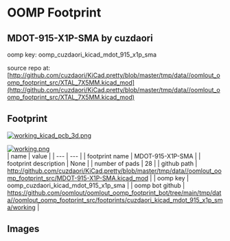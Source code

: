 # OOMP Footprint  
## MDOT-915-X1P-SMA  by cuzdaori  
  
oomp key: oomp_cuzdaori_kicad_mdot_915_x1p_sma  
  
source repo at: [http://github.com/cuzdaori/KiCad.pretty/blob/master/tmp/data//oomlout_oomp_footprint_src/XTAL_7X5MM.kicad_mod](http://github.com/cuzdaori/KiCad.pretty/blob/master/tmp/data//oomlout_oomp_footprint_src/XTAL_7X5MM.kicad_mod)  
## Footprint  
  
[![working_kicad_pcb_3d.png](working_kicad_pcb_3d_600.png)](working_kicad_pcb_3d.png)  
  
[![working.png](working_600.png)](working.png)  
| name | value | 
| --- | --- | 
| footprint name | MDOT-915-X1P-SMA | 
| footprint description | None | 
| number of pads | 28 | 
| github path | http://github.com/cuzdaori/KiCad.pretty/blob/master/tmp/data//oomlout_oomp_footprint_src/MDOT-915-X1P-SMA.kicad_mod | 
| oomp key | oomp_cuzdaori_kicad_mdot_915_x1p_sma | 
| oomp bot github | https://github.com/oomlout/oomlout_oomp_footprint_bot/tree/main/tmp/data//oomlout_oomp_footprint_src/footprints/cuzdaori_kicad_mdot_915_x1p_sma/working | 
## Images  
